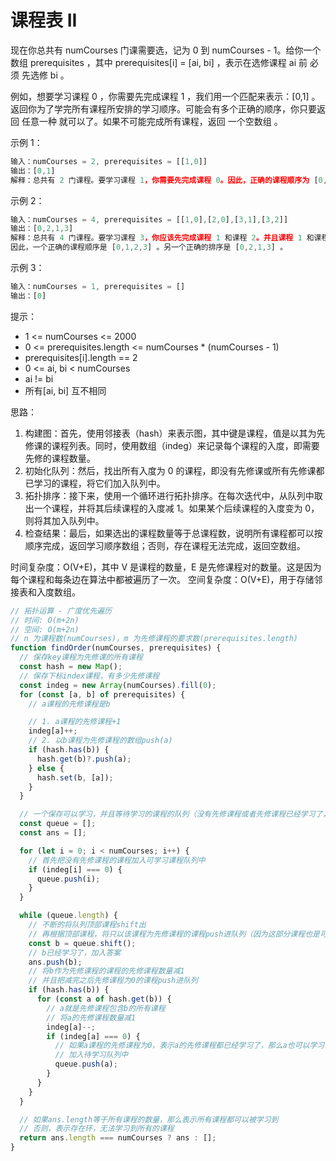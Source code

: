 # 课程表 II

现在你总共有 numCourses 门课需要选，记为 0 到 numCourses - 1。给你一个数组 prerequisites ，其中 prerequisites[i] = [ai, bi] ，表示在选修课程 ai 前 必须 先选修 bi 。

例如，想要学习课程 0 ，你需要先完成课程 1 ，我们用一个匹配来表示：[0,1] 。
返回你为了学完所有课程所安排的学习顺序。可能会有多个正确的顺序，你只要返回 任意一种 就可以了。如果不可能完成所有课程，返回 一个空数组 。

示例 1：

```javascript
输入：numCourses = 2, prerequisites = [[1,0]]
输出：[0,1]
解释：总共有 2 门课程。要学习课程 1，你需要先完成课程 0。因此，正确的课程顺序为 [0,1] 。
```

示例 2：

```javascript
输入：numCourses = 4, prerequisites = [[1,0],[2,0],[3,1],[3,2]]
输出：[0,2,1,3]
解释：总共有 4 门课程。要学习课程 3，你应该先完成课程 1 和课程 2。并且课程 1 和课程 2 都应该排在课程 0 之后。
因此，一个正确的课程顺序是 [0,1,2,3] 。另一个正确的排序是 [0,2,1,3] 。
```

示例 3：

```javascript
输入：numCourses = 1, prerequisites = []
输出：[0]
```

提示：

- 1 <= numCourses <= 2000
- 0 <= prerequisites.length <= numCourses \* (numCourses - 1)
- prerequisites[i].length == 2
- 0 <= ai, bi < numCourses
- ai != bi
- 所有[ai, bi] 互不相同

思路：

1. 构建图：首先，使用邻接表（hash）来表示图，其中键是课程，值是以其为先修课的课程列表。同时，使用数组（indeg）来记录每个课程的入度，即需要先修的课程数量。
2. 初始化队列：然后，找出所有入度为 0 的课程，即没有先修课或所有先修课都已学习的课程，将它们加入队列中。
3. 拓扑排序：接下来，使用一个循环进行拓扑排序。在每次迭代中，从队列中取出一个课程，并将其后续课程的入度减 1。如果某个后续课程的入度变为 0，则将其加入队列中。
4. 检查结果：最后，如果选出的课程数量等于总课程数，说明所有课程都可以按顺序完成，返回学习顺序数组；否则，存在课程无法完成，返回空数组。

时间复杂度：O(V+E)，其中 V 是课程的数量，E 是先修课程对的数量。这是因为每个课程和每条边在算法中都被遍历了一次。
空间复杂度：O(V+E)，用于存储邻接表和入度数组。

```javascript
// 拓扑运算 - 广度优先遍历
// 时间: O(m+2n)
// 空间: O(m+2n)
// n 为课程数(numCourses)，m 为先修课程的要求数(prerequisites.length)
function findOrder(numCourses, prerequisites) {
  // 保存key课程为先修课的所有课程
  const hash = new Map();
  // 保存下标index课程，有多少先修课程
  const indeg = new Array(numCourses).fill(0);
  for (const [a, b] of prerequisites) {
    // a课程的先修课程是b

    // 1. a课程的先修课程+1
    indeg[a]++;
    // 2. 以b课程为先修课程的数组push(a)
    if (hash.has(b)) {
      hash.get(b)?.push(a);
    } else {
      hash.set(b, [a]);
    }
  }

  // 一个保存可以学习，并且等待学习的课程的队列（没有先修课程或者先修课程已经学习了，这个课程就是可以学习的课程）
  const queue = [];
  const ans = [];

  for (let i = 0; i < numCourses; i++) {
    // 首先把没有先修课程的课程加入可学习课程队列中
    if (indeg[i] === 0) {
      queue.push(i);
    }
  }

  while (queue.length) {
    // 不断的将队列顶部课程shift出
    // 再根据顶部课程，将只以该课程为先修课程的课程push进队列（因为这部分课程也是可以学习的课程了）
    const b = queue.shift();
    // b已经学习了，加入答案
    ans.push(b);
    // 将b作为先修课程的课程的先修课程数量减1
    // 并且把减完之后先修课程为0的课程push进队列
    if (hash.has(b)) {
      for (const a of hash.get(b)) {
        // a就是先修课程包含b的所有课程
        // 将a的先修课程数量减1
        indeg[a]--;
        if (indeg[a] === 0) {
          // 如果a课程的先修课程为0，表示a的先修课程都已经学习了，那么a也可以学习了
          // 加入待学习队列中
          queue.push(a);
        }
      }
    }
  }

  // 如果ans.length等于所有课程的数量，那么表示所有课程都可以被学习到
  // 否则，表示存在环，无法学习到所有的课程
  return ans.length === numCourses ? ans : [];
}
```
